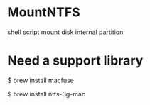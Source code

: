 # MountNTFS
shell script mount disk internal partition 

# Need a support library
$ brew install macfuse

$ brew install ntfs-3g-mac
